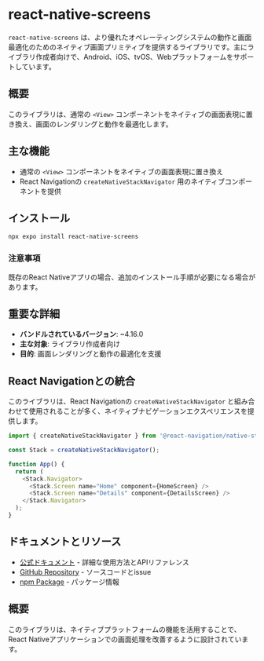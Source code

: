 # react-native-screens

`react-native-screens` は、より優れたオペレーティングシステムの動作と画面最適化のためのネイティブ画面プリミティブを提供するライブラリです。主にライブラリ作成者向けで、Android、iOS、tvOS、Webプラットフォームをサポートしています。

## 概要

このライブラリは、通常の `<View>` コンポーネントをネイティブの画面表現に置き換え、画面のレンダリングと動作を最適化します。

## 主な機能

- 通常の `<View>` コンポーネントをネイティブの画面表現に置き換え
- React Navigationの `createNativeStackNavigator` 用のネイティブコンポーネントを提供

## インストール

```bash
npx expo install react-native-screens
```

### 注意事項

既存のReact Nativeアプリの場合、追加のインストール手順が必要になる場合があります。

## 重要な詳細

- **バンドルされているバージョン**: ~4.16.0
- **主な対象**: ライブラリ作成者向け
- **目的**: 画面レンダリングと動作の最適化を支援

## React Navigationとの統合

このライブラリは、React Navigationの `createNativeStackNavigator` と組み合わせて使用されることが多く、ネイティブナビゲーションエクスペリエンスを提供します。

```javascript
import { createNativeStackNavigator } from '@react-navigation/native-stack';

const Stack = createNativeStackNavigator();

function App() {
  return (
    <Stack.Navigator>
      <Stack.Screen name="Home" component={HomeScreen} />
      <Stack.Screen name="Details" component={DetailsScreen} />
    </Stack.Navigator>
  );
}
```

## ドキュメントとリソース

- [公式ドキュメント](https://docs.swmansion.com/react-native-screens/) - 詳細な使用方法とAPIリファレンス
- [GitHub Repository](https://github.com/software-mansion/react-native-screens) - ソースコードとissue
- [npm Package](https://www.npmjs.com/package/react-native-screens) - パッケージ情報

## 概要

このライブラリは、ネイティブプラットフォームの機能を活用することで、React Nativeアプリケーションでの画面処理を改善するように設計されています。
